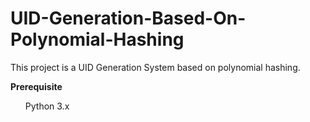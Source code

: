 # UID-Generation-Based-On-Polynomial-Hashing
This project is a UID Generation System based on polynomial hashing.

<div>
<span style="font-weight:bold">Prerequisite</span></br>
<ul>Python 3.x </ul>
</div>
